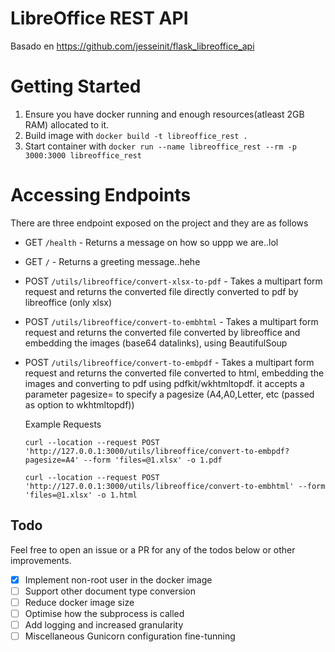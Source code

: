 # LibreOffice REST API

Basado en https://github.com/jesseinit/flask_libreoffice_api

# Getting Started

1. Ensure you have docker running and enough resources(atleast 2GB RAM) allocated to it.
2. Build image with `docker build -t libreoffice_rest .`
3. Start container with `docker run --name libreoffice_rest --rm -p 3000:3000 libreoffice_rest`

# Accessing Endpoints

There are three endpoint exposed on the project and they are as follows

- GET `/health` - Returns a message on how so uppp we are..lol
- GET `/` - Returns a greeting message..hehe
- POST `/utils/libreoffice/convert-xlsx-to-pdf` - Takes a multipart form request and returns the converted file directly converted to pdf by libreoffice (only xlsx)
- POST `/utils/libreoffice/convert-to-embhtml` - Takes a multipart form request and returns the converted file converted by libreoffice and embedding the images (base64 datalinks), using BeautifulSoup
- POST `/utils/libreoffice/convert-to-embpdf` - Takes a multipart form request and returns the converted file converted to html, embedding the images and converting to pdf using pdfkit/wkhtmltopdf. it accepts a parameter pagesize= to specify a pagesize (A4,A0,Letter, etc (passed as option to wkhtmltopdf))


  Example Requests

  ```curl
  curl --location --request POST 'http://127.0.0.1:3000/utils/libreoffice/convert-to-embpdf?pagesize=A4' --form 'files=@1.xlsx' -o 1.pdf

  curl --location --request POST 'http://127.0.0.1:3000/utils/libreoffice/convert-to-embhtml' --form 'files=@1.xlsx' -o 1.html
  ```

## Todo

Feel free to open an issue or a PR for any of the todos below or other improvements.

- [x] Implement non-root user in the docker image
- [ ] Support other document type conversion
- [ ] Reduce docker image size
- [ ] Optimise how the subprocess is called
- [ ] Add logging and increased granularity
- [ ] Miscellaneous Gunicorn configuration fine-tunning
